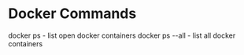 # Docker Commands #

docker ps - list open docker containers
docker ps --all - list all docker containers
